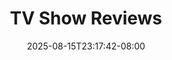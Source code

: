 ---
title: "TV Show Reviews"
description: "Reviews of TV things I've watched."
date: "2025-08-15T23:17:42-08:00"
slug: "tvshows"
---
